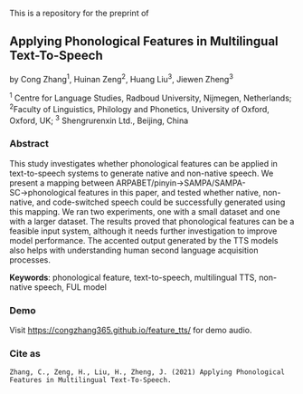 This is a repository for the preprint of 

## Applying Phonological Features in Multilingual Text-To-Speech 

by Cong Zhang<sup>1</sup>, Huinan Zeng<sup>2</sup>, Huang Liu<sup>3</sup>, Jiewen Zheng<sup>3</sup>

<sup>1</sup> Centre for Language Studies, Radboud University, Nijmegen, Netherlands;
<sup>2</sup>Faculty of Linguistics, Philology and Phonetics, University of Oxford, Oxford, UK;
<sup>3</sup> Shengrurenxin Ltd., Beijing, China



### Abstract

This study investigates whether phonological features can be applied in text-to-speech systems to generate native and non-native speech. We present a mapping between ARPABET/pinyin→SAMPA/SAMPA-SC→phonological features in this paper, and tested whether native, non-native, and code-switched speech could be successfully generated using this mapping. We ran two experiments, one with a small dataset and one with a larger dataset. The results proved that phonological features can be a feasible input system, although it needs further investigation to improve model performance. The accented output generated by the TTS models also helps with understanding human second language acquisition processes. 

**Keywords**: phonological feature, text-to-speech, multilingual TTS, non-native speech, FUL model



### Demo

Visit https://congzhang365.github.io/feature_tts/ for demo audio.



### Cite as

```
Zhang, C., Zeng, H., Liu, H., Zheng, J. (2021) Applying Phonological Features in Multilingual Text-To-Speech. 
```



### 